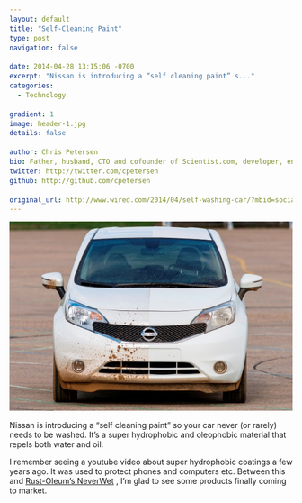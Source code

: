 ```yaml
---
layout: default
title: "Self-Cleaning Paint"
type: post
navigation: false

date: 2014-04-28 13:15:06 -0700
excerpt: "Nissan is introducing a “self cleaning paint” s..."
categories:
  - Technology

gradient: 1
image: header-1.jpg
details: false

author: Chris Petersen
bio: Father, husband, CTO and cofounder of Scientist.com, developer, entrepreneur and technologist.
twitter: http://twitter.com/cpetersen
github: http://github.com/cpetersen

original_url: http://www.wired.com/2014/04/self-washing-car/?mbid=social_fb
---
```



  ![self_cleaning_car_06-660x440.jpg](/assets/import/ad76c15fb25e2815308c9aa11e92a4aa.jpg)  

 Nissan is introducing a “self cleaning paint” so your car never (or rarely) needs to be washed. It’s a super hydrophobic and oleophobic material that repels both water and oil.

 I remember seeing a youtube video about super hydrophobic coatings a few years ago. It was used to protect phones and computers etc. Between this and  [Rust-Oleum’s NeverWet](http://www.rustoleum.com/product-catalog/consumer-brands/neverwet/neverwet-kit) , I’m glad to see some products finally coming to market.

